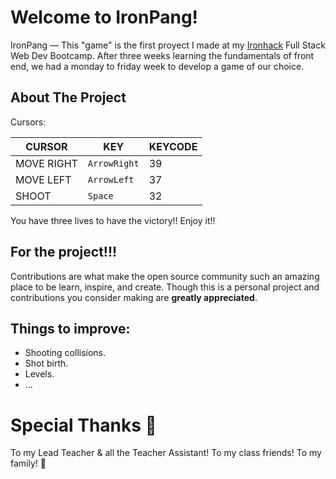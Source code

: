 # Welcome to IronPang!


IronPang — This "game" is the first proyect I made at my [Ironhack](https://www.ironhack.com/) Full Stack Web Dev Bootcamp. After three weeks learning the fundamentals of front end, we had a monday to friday week to develop a game of our choice.

## About The Project
Cursors:

| CURSOR                |  KEY                       |KEYCODE                        |
|----------------|-------------------------------|-----------------------------|
|MOVE RIGHT|`ArrowRight`            |39          |
|MOVE LEFT         |`ArrowLeft`            |37           |
|SHOOT         |`Space`|32|

You have three lives to have the victory!!
Enjoy it!!

## For the project!!!

Contributions are what make the open source community such an amazing place to be learn, inspire, and create. Though this is a personal project and contributions you consider making are **greatly appreciated**.

## Things to improve:

- Shooting collisions.
- Shot birth.
- Levels.
- ...


# Special Thanks  💖

To my Lead Teacher & all the Teacher Assistant!
To my class friends!
To my family! 💖

